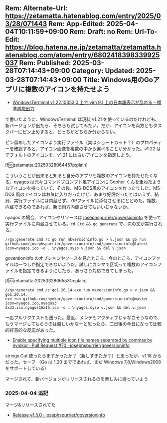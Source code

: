 Rem: Alternate-Url: https://zetamatta.hatenablog.com/entry/2025/03/28/071443
Rem: App-Edited: 2025-04-04T10:11:59+09:00
Rem: Draft: no
Rem: Url-To-Edit: https://blog.hatena.ne.jp/zetamatta/zetamatta.hatenablog.com/atom/entry/6802418398339925037
Rem: Published: 2025-03-28T07:14:43+09:00
Category:
Updated: 2025-03-28T07:14:43+09:00
Title: Windows用のGoアプリに複数のアイコンを持たせよう
---
- [WindowsTerminal v1.22.10352.0 上で vim 9.1 上の日本語表示が乱れる - 標準愚痴出力](https://zetamatta.hatenablog.com/entry/2025/03/03/121421)

で書いたように、WindowsTerminal は現状 v1.21 を使っているのだけれども、新バージョンが出たら、そちらも試してみたい。だが、アイコンを両方ともタスクバーにピン止めすると、どっちがどちらか分からない。

ピン留めしたアイコンより実行ファイル（実はショートカット？）のプロパティーを確認すると、アイコン画像を複数の中から選べることが分かった。v1.22 はデフォルトのアイコンを、v1.21 には白いアイコンを指定しよう。

[f:id:zetamatta:20250328064457p:plain]

こういうことが出来ると知ると自分のアプリも複数のアイコンを持たせたくなる。[nyagos](https://nyaos.org/nyagos) は元々コマンドプロンプト風アイコンに Gopher くんを重ねたようなアイコンを持っていて、その後、MS-DOS風のアイコンを作ったりした。MS-DOS 風のアイコンはお気に入りだったけど、あまり好評だったとはいえず、結局、実行ファイルには内蔵せず、ZIPファイルに添付させるにとどめた。複数、内蔵できるのであれば、新旧両方内蔵させてもいいじゃないか。

nyagos の場合、アイコンやリソースは [josephspurrier/goversioninfo](https://github.com/josephspurrier/goversioninfo) を使って実行ファイルに内蔵させている。`cd Etc && go generate` で、次の文が実行される。

```
//go:generate cmd /c go run mkversioninfo.go > v.json && go run github.com/josephspurrier/goversioninfo/cmd/goversioninfo@latest -icon=nyagos.ico -o ..\nyagos.syso v.json && del v.json
```

goversioninfo のオプションやソースを見たところ、今のところ、アイコンファイルは一つしか指定できないようだ。試しにカンマで区切って複数のアイコンファイルを指定できるようにしたら、あっさり対応できてしまった。

[f:id:zetamatta:20250328065531p:plain]

```
//go:generate cmd /c go1.20.14.exe run mkversioninfo.go > v.json && go1.20.14.
exe run github.com/hymkor/goversioninfo/cmd/goversioninfo@master -icon=nyagos.ico,nyagos3
2x32.ico,nyagos16x16.ico -o ..\nyagos.syso v.json && del v.json
```

一応プルリクエストも送った。最近、メンテもアクティブじゃなさそうなので、もうマージしてもらうのは厳しいかなーと思ったら、二日後の今日になって比較的好意的な反応があった。

- [Enable specifying multiple icon file names separated by commas by hymkor · Pull Request #70 · josephspurrier/goversioninfo](https://github.com/josephspurrier/goversioninfo/pull/70)

strings.Cut 使ったらまずかったか？（新しすぎたか？）と思ったが、v1.18 からだった。セーフ
（Go は 1.20 までであれば、まだ Windows 7,8,Windows2008 をサポートしている）

マージされて、新バージョンがリリースされるのを楽しみに待っていよう

### 2025-04-04 追記

マージ&リリースされてた

- [Release v1.5.0 · josephspurrier/goversioninfo](https://github.com/josephspurrier/goversioninfo/releases/tag/v1.5.0)
